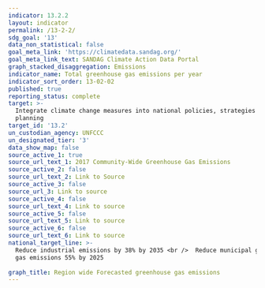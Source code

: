 ```yaml
---
indicator: 13.2.2
layout: indicator
permalink: /13-2-2/
sdg_goal: '13'
data_non_statistical: false
goal_meta_link: 'https://climatedata.sandag.org/'
goal_meta_link_text: SANDAG Climate Action Data Portal
graph_stacked_disaggregation: Emissions
indicator_name: Total greenhouse gas emissions per year
indicator_sort_order: 13-02-02
published: true
reporting_status: complete
target: >-
  Integrate climate change measures into national policies, strategies and
  planning
target_id: '13.2'
un_custodian_agency: UNFCCC
un_designated_tier: '3'
data_show_map: false
source_active_1: true
source_url_text_1: 2017 Community-Wide Greenhouse Gas Emissions
source_active_2: false
source_url_text_2: Link to Source
source_active_3: false
source_url_3: Link to source
source_active_4: false
source_url_text_4: Link to source
source_active_5: false
source_url_text_5: Link to source
source_active_6: false
source_url_text_6: Link to source
national_target_line: >-
  Reduce industrial emissions by 38% by 2035 <br />  Reduce municipal greenhouse
  gas emissions 55% by 2025
  
graph_title: Region wide Forecasted greenhouse gas emissions
---
```

